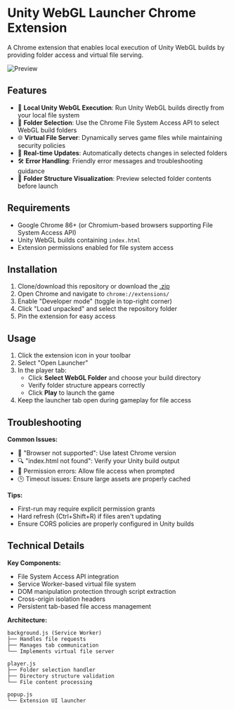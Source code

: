 # Unity WebGL Launcher Chrome Extension

A Chrome extension that enables local execution of Unity WebGL builds by providing folder access and virtual file serving.

![Preview](https://github.com/user-attachments/assets/9276f664-3d0d-4ce1-a4a2-824a69bdad91)

## Features

- 🚀 **Local Unity WebGL Execution**: Run Unity WebGL builds directly from your local file system
- 📂 **Folder Selection**: Use the Chrome File System Access API to select WebGL build folders
- 🌐 **Virtual File Server**: Dynamically serves game files while maintaining security policies
- 🔄 **Real-time Updates**: Automatically detects changes in selected folders
- 🛠 **Error Handling**: Friendly error messages and troubleshooting guidance
- 📁 **Folder Structure Visualization**: Preview selected folder contents before launch

## Requirements

- Google Chrome 86+ (or Chromium-based browsers supporting File System Access API)
- Unity WebGL builds containing `index.html`
- Extension permissions enabled for file system access

## Installation

1. Clone/download this repository or download the [.zip](https://github.com/TolgaDurman/Siesta-Launcher/releases)
2. Open Chrome and navigate to `chrome://extensions/`
3. Enable "Developer mode" (toggle in top-right corner)
4. Click "Load unpacked" and select the repository folder
5. Pin the extension for easy access

## Usage

1. Click the extension icon in your toolbar
2. Select "Open Launcher"
3. In the player tab:
   - Click **Select WebGL Folder** and choose your build directory
   - Verify folder structure appears correctly
   - Click **Play** to launch the game
4. Keep the launcher tab open during gameplay for file access

## Troubleshooting

**Common Issues:**
- 🚫 "Browser not supported": Use latest Chrome version
- 🔍 "index.html not found": Verify your Unity build output
- 🔐 Permission errors: Allow file access when prompted
- 🕒 Timeout issues: Ensure large assets are properly cached

**Tips:**
- First-run may require explicit permission grants
- Hard refresh (Ctrl+Shift+R) if files aren't updating
- Ensure CORS policies are properly configured in Unity builds

## Technical Details

**Key Components:**
- File System Access API integration
- Service Worker-based virtual file system
- DOM manipulation protection through script extraction
- Cross-origin isolation headers
- Persistent tab-based file access management

**Architecture:**
```plaintext
background.js (Service Worker)
├── Handles file requests
├── Manages tab communication
└── Implements virtual file server

player.js
├── Folder selection handler
├── Directory structure validation
└── File content processing

popup.js
└── Extension UI launcher
